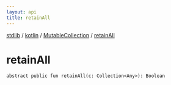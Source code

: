 ```yaml
---
layout: api
title: retainAll
---
```

[stdlib](../../index.html) / [kotlin](../index.html) / [MutableCollection](index.html) / [retainAll](retainAll.html)

# retainAll

```
abstract public fun retainAll(c: Collection<Any>): Boolean
```
